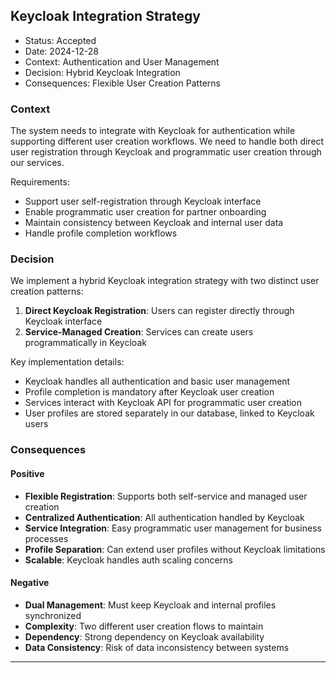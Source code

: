 ##  Keycloak Integration Strategy

- Status: Accepted
- Date: 2024-12-28
- Context: Authentication and User Management
- Decision: Hybrid Keycloak Integration
- Consequences: Flexible User Creation Patterns

### Context

The system needs to integrate with Keycloak for authentication while supporting different user creation workflows. We need to handle both direct user registration through Keycloak and programmatic user creation through our services.

Requirements:
- Support user self-registration through Keycloak interface
- Enable programmatic user creation for partner onboarding
- Maintain consistency between Keycloak and internal user data
- Handle profile completion workflows

### Decision

We implement a hybrid Keycloak integration strategy with two distinct user creation patterns:

1. **Direct Keycloak Registration**: Users can register directly through Keycloak interface
2. **Service-Managed Creation**: Services can create users programmatically in Keycloak

Key implementation details:
- Keycloak handles all authentication and basic user management
- Profile completion is mandatory after Keycloak user creation
- Services interact with Keycloak API for programmatic user creation
- User profiles are stored separately in our database, linked to Keycloak users

### Consequences

#### Positive
- **Flexible Registration**: Supports both self-service and managed user creation
- **Centralized Authentication**: All authentication handled by Keycloak
- **Service Integration**: Easy programmatic user management for business processes
- **Profile Separation**: Can extend user profiles without Keycloak limitations
- **Scalable**: Keycloak handles auth scaling concerns

#### Negative
- **Dual Management**: Must keep Keycloak and internal profiles synchronized
- **Complexity**: Two different user creation flows to maintain
- **Dependency**: Strong dependency on Keycloak availability
- **Data Consistency**: Risk of data inconsistency between systems

---